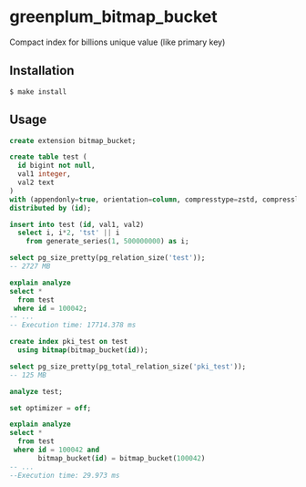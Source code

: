 # greenplum_bitmap_bucket
Compact index for billions unique value (like primary key)

## Installation
    $ make install

## Usage
```sql
create extension bitmap_bucket;

create table test (
  id bigint not null,
  val1 integer,
  val2 text
)
with (appendonly=true, orientation=column, compresstype=zstd, compresslevel=2)
distributed by (id);

insert into test (id, val1, val2)
  select i, i*2, 'tst' || i
    from generate_series(1, 500000000) as i;

select pg_size_pretty(pg_relation_size('test'));
-- 2727 MB

explain analyze
select *
  from test
 where id = 100042;
-- ...
-- Execution time: 17714.378 ms

create index pki_test on test
  using bitmap(bitmap_bucket(id));

select pg_size_pretty(pg_total_relation_size('pki_test'));
-- 125 MB

analyze test;

set optimizer = off;

explain analyze
select *
  from test
 where id = 100042 and
       bitmap_bucket(id) = bitmap_bucket(100042)
-- ...
--Execution time: 29.973 ms
```
